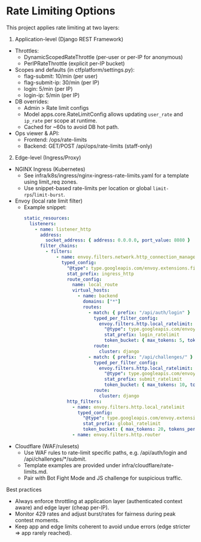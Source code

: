# Rate Limiting Options

This project applies rate limiting at two layers:

1) Application-level (Django REST Framework)
- Throttles:
  - DynamicScopedRateThrottle (per-user or per-IP for anonymous)
  - PerIPRateThrottle (explicit per-IP bucket)
- Scopes and defaults (in ctfplatform/settings.py):
  - flag-submit: 10/min (per user)
  - flag-submit-ip: 30/min (per IP)
  - login: 5/min (per IP)
  - login-ip: 5/min (per IP)
- DB overrides:
  - Admin > Rate limit configs
  - Model apps.core.RateLimitConfig allows updating `user_rate` and `ip_rate` per scope at runtime.
  - Cached for ~60s to avoid DB hot path.
- Ops viewer & API:
  - Frontend: /ops/rate-limits
  - Backend: GET/POST /api/ops/rate-limits (staff-only)

2) Edge-level (Ingress/Proxy)
- NGINX Ingress (Kubernetes)
  - See infra/k8s/ingress/nginx-ingress-rate-limits.yaml for a template using limit_req zones.
  - Use snippet-based rate-limits per location or global `limit-rps`/`limit-burst`.
- Envoy (local rate limit filter)
  - Example snippet:
    ```yaml
    static_resources:
      listeners:
        - name: listener_http
          address:
            socket_address: { address: 0.0.0.0, port_value: 8080 }
          filter_chains:
            - filters:
                - name: envoy.filters.network.http_connection_manager
                  typed_config:
                    "@type": type.googleapis.com/envoy.extensions.filters.network.http_connection_manager.v3.HttpConnectionManager
                    stat_prefix: ingress_http
                    route_config:
                      name: local_route
                      virtual_hosts:
                        - name: backend
                          domains: ["*"]
                          routes:
                            - match: { prefix: "/api/auth/login" }
                              typed_per_filter_config:
                                envoy.filters.http.local_ratelimit:
                                  "@type": type.googleapis.com/envoy.extensions.filters.http.local_ratelimit.v3.LocalRateLimit
                                  stat_prefix: login_ratelimit
                                  token_bucket: { max_tokens: 5, tokens_per_fill: 5, fill_interval: 60s }
                              route:
                                cluster: django
                            - match: { prefix: "/api/challenges/" }
                              typed_per_filter_config:
                                envoy.filters.http.local_ratelimit:
                                  "@type": type.googleapis.com/envoy.extensions.filters.http.local_ratelimit.v3.LocalRateLimit
                                  stat_prefix: submit_ratelimit
                                  token_bucket: { max_tokens: 10, tokens_per_fill: 10, fill_interval: 60s }
                              route:
                                cluster: django
                    http_filters:
                      - name: envoy.filters.http.local_ratelimit
                        typed_config:
                          "@type": type.googleapis.com/envoy.extensions.filters.http.local_ratelimit.v3.LocalRateLimit
                          stat_prefix: global_ratelimit
                          token_bucket: { max_tokens: 20, tokens_per_fill: 20, fill_interval: 1s }
                      - name: envoy.filters.http.router
    ```
- Cloudflare (WAF/rulesets)
  - Use WAF rules to rate-limit specific paths, e.g. /api/auth/login and /api/challenges/*/submit.
  - Template examples are provided under infra/cloudflare/rate-limits.md.
  - Pair with Bot Fight Mode and JS challenge for suspicious traffic.

Best practices
- Always enforce throttling at application layer (authenticated context aware) and edge layer (cheap per-IP).
- Monitor 429 rates and adjust burst/rates for fairness during peak contest moments.
- Keep app and edge limits coherent to avoid undue errors (edge stricter ⇒ app rarely reached).